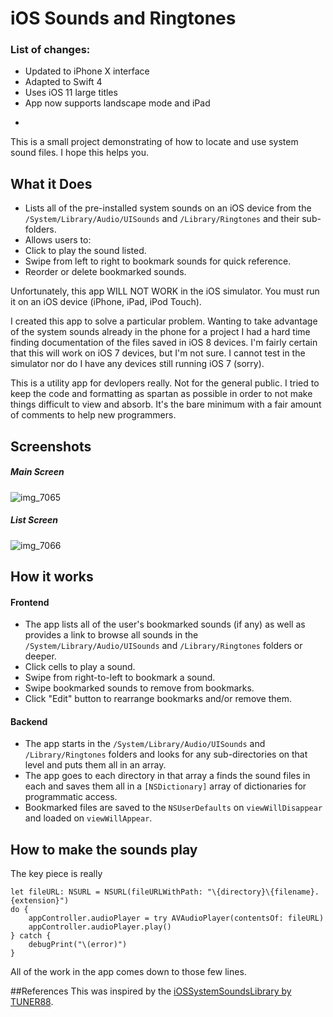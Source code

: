iOS Sounds and Ringtones
=====================

### List of changes:
* Updated to iPhone X interface
* Adapted to Swift 4
* Uses iOS 11 large titles
* App now supports landscape mode and iPad

-

This is a small project demonstrating of how to locate and use system sound files.  I hope this helps you.

## What it Does
- Lists all of the pre-installed system sounds on an iOS device from the `/System/Library/Audio/UISounds` and `/Library/Ringtones` and their sub-folders.
- Allows users to:
 - Click to play the sound listed.
 - Swipe from left to right to bookmark sounds for quick reference.
 - Reorder or delete bookmarked sounds.

Unfortunately, this app WILL NOT WORK in the iOS simulator.  You must run it on an iOS device (iPhone, iPad, iPod Touch).

I created this app to solve a particular problem.  Wanting to take advantage of the system sounds already in the phone for a project I had a hard time finding documentation of the files saved in iOS 8 devices.  I'm fairly certain that this will work on iOS 7 devices, but I'm not sure.  I cannot test in the simulator nor do I have any devices still running iOS 7 (sorry).

This is a utility app for devlopers really.  Not for the general public.  I tried to keep the code and formatting as spartan as possible in order to not make things difficult to view and absorb.  It's the bare minimum with a fair amount of comments to help new programmers.

## Screenshots
##### Main Screen
![img_7065](https://cloud.githubusercontent.com/assets/5307697/14158849/85cdfeb6-f6a0-11e5-8e79-63331f69ba0c.PNG)

##### List Screen
![img_7066](https://cloud.githubusercontent.com/assets/5307697/14158854/8825acae-f6a0-11e5-97df-70d9d38ccd54.PNG    )

## How it works
#### Frontend
- The app lists all of the user's bookmarked sounds (if any) as well as provides a link to browse all sounds in the `/System/Library/Audio/UISounds` and `/Library/Ringtones` folders or deeper.
- Click cells to play a sound.
- Swipe from right-to-left to bookmark a sound.
- Swipe bookmarked sounds to remove from bookmarks.
- Click "Edit" button to rearrange bookmarks and/or remove them.

#### Backend
- The app starts in the `/System/Library/Audio/UISounds` and `/Library/Ringtones` folders and looks for any sub-directories on that level and puts them all in an array.  
- The app goes to each directory in that array a finds the sound files in each and saves them all in a `[NSDictionary]` array of dictionaries for programmatic access.
- Bookmarked files are saved to the `NSUserDefaults` on `viewWillDisappear` and loaded on `viewWillAppear`.


## How to make the sounds play
The key piece is really
````
let fileURL: NSURL = NSURL(fileURLWithPath: "\{directory}\{filename}.{extension}")
do {
    appController.audioPlayer = try AVAudioPlayer(contentsOf: fileURL)
    appController.audioPlayer.play()
} catch {
    debugPrint("\(error)")
}
````
All of the work in the app comes down to those few lines.

##References
This was inspired by the [iOSSystemSoundsLibrary by TUNER88](https://github.com/TUNER88/iOSSystemSoundsLibrary).
